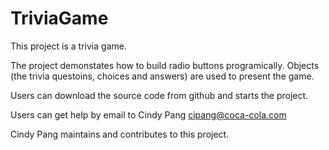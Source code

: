 # TriviaGame

This project is a trivia game.

The project demonstates how to build radio buttons programically. Objects (the trivia questoins, choices and answers) are used to present the game.

Users can download the source code from github and starts the project.

Users can get help by email to Cindy Pang <cipang@coca-cola.com>

Cindy Pang maintains and contributes to this project.